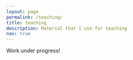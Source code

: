 ```yaml
---
layout: page
permalink: /teaching/
title: teaching
description: Material that I use for teaching
nav: true
---
```


Work under progress!
